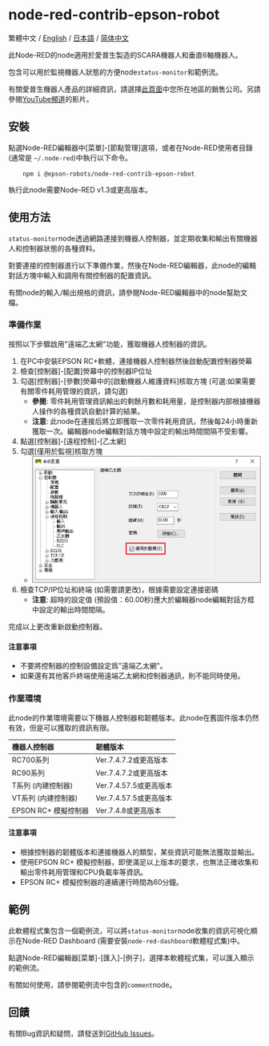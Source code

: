 # node-red-contrib-epson-robot

繁體中文 / [English](./README.md) / [日本語](./README_ja.md) / [简体中文](./README_zh-CN.md)

此Node-RED的node適用於愛普生製造的SCARA機器人和垂直6軸機器人。

包含可以用於監視機器人狀態的方便node`status-monitor`和範例流。

有關愛普生機器人產品的詳細資訊，請選擇[此頁面](https://global.epson.com/products/robots/)中您所在地區的銷售公司。另請參閱[YouTube頻道](https://www.youtube.com/channel/UCmgC2Kabv6p5ioMPH71U0PQ/)的影片。

## 安裝

點選Node-RED編輯器中[菜單]-[節點管理]選項，或者在Node-RED使用者目錄 (通常是 `~/.node-red`)中執行以下命令。

        npm i @epson-robots/node-red-contrib-epson-robot

執行此node需要Node-RED v1.3或更高版本。

## 使用方法

`status-monitor`node透過網路連接到機器人控制器，並定期收集和輸出有關機器人和控制器狀態的各種資料。

對要連接的控制器進行以下準備作業，然後在Node-RED編輯器，此node的編輯對話方塊中輸入和調用有關控制器的配置資訊。

有關node的輸入/輸出規格的資訊，請參閱Node-RED編輯器中的node幫助文檔。

### 準備作業

按照以下步驟啟用"遠端乙太網"功能，獲取機器人控制器的資訊。

1. 在PC中安裝EPSON RC+軟體，連接機器人控制器然後啟動配置控制器熒幕
1. 檢查[控制器]-[配置]熒幕中的控制器IP位址
1. 勾選[控制器]-[參數]熒幕中的[啟動機器人維護資料]核取方塊 (可選:如果需要有關零件耗用管理的資訊，請勾選)
    * **參閱**: 零件耗用管理資訊輸出的剩餘月數和耗用量，是控制器内部根據機器人操作的各種資訊自動計算的結果。
    * **注意**: 此node在連接后將立即獲取一次零件耗用資訊，然後每24小時重新獲取一次。編輯器node編輯對話方塊中設定的輸出時間間隔不受影響。
1. 點選[控制器]-[遠程控制]-[乙太網]
1. 勾選[僅用於監視]核取方塊
    * ![僅用於監視](./resources/RC+_SystemConfiguration_RemoteEthernet_zh-TW.png)
1. 檢查TCP/IP位址和終端 (如需要請更改)，根據需要設定連接密碼
    * **注意**: 超時的設定值 (預設值：60.00秒)應大於編輯器node編輯對話方框中設定的輸出時間間隔。

完成以上更改重新啟動控制器。

#### 注意事項

* 不要將控制器的控制設備設定爲"遠端乙太網"。
* 如果還有其他客戶終端使用遠端乙太網和控制器通訊，則不能同時使用。

### 作業環境

此node的作業環境需要以下機器人控制器和韌體版本。此node在舊固件版本仍然有效，但是可以獲取的資訊有限。

|機器人控制器|韌體版本|
|:--|:--|
|RC700系列|Ver.7.4.7.2或更高版本|
|RC90系列|Ver.7.4.7.2或更高版本|
|T系列 (内建控制器)|Ver.7.4.57.5或更高版本|
|VT系列 (内建控制器)|Ver.7.4.57.5或更高版本|
|EPSON RC+ 模擬控制器|Ver.7.4.8或更高版本|

#### 注意事項

* 根據控制器的韌體版本和連接機器人的類型，某些資訊可能無法獲取並輸出。
* 使用EPSON RC+ 模擬控制器，即使滿足以上版本的要求，也無法正確收集和輸出零件耗用管理和CPU負載率等資訊。
* EPSON RC+ 模擬控制器的連續運行時間為60分鐘。

## 範例

此軟體程式集包含一個範例流，可以將`status-monitor`node收集的資訊可視化顯示在Node-RED Dashboard (需要安裝`node-red-dashboard`軟體程式集)中。

點選Node-RED編輯器[菜單]-[匯入]-[例子]，選擇本軟體程式集，可以匯入顯示的範例流。

有關如何使用，請參閱範例流中包含的`comment`node。

## 回饋

有關Bug資訊和疑問，請發送到[GitHub Issues](https://github.com/Epson-Robots/node-red-contrib-epson-robot/issues)。